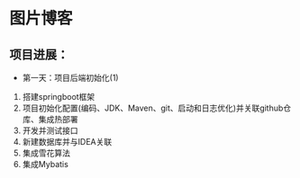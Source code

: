 # 图片博客

## 项目进展：
* 第一天：项目后端初始化(1)
1. 搭建springboot框架
2. 项目初始化配置(编码、JDK、Maven、git、启动和日志优化)并关联github仓库、集成热部署
3. 开发并测试接口
4. 新建数据库并与IDEA关联
5. 集成雪花算法
6. 集成Mybatis
